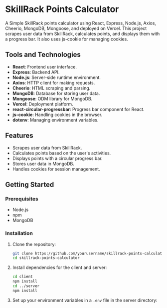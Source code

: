 # SkillRack Points Calculator

A Simple SkillRack points calculator using React, Express, Node.js, Axios, Cheerio, MongoDB, Mongoose, and deployed on Vercel. This project scrapes user data from SkillRack, calculates points, and displays them with a progress bar. It also uses js-cookie for managing cookies.

## Tools and Technologies

- **React**: Frontend user interface.
- **Express**: Backend API.
- **Node.js**: Server-side runtime environment.
- **Axios**: HTTP client for making requests.
- **Cheerio**: HTML scraping and parsing.
- **MongoDB**: Database for storing user data.
- **Mongoose**: ODM library for MongoDB.
- **Vercel**: Deployment platform.
- **react-circular-progressbar**: Progress bar component for React.
- **js-cookie**: Handling cookies in the browser.
- **dotenv**: Managing environment variables.

## Features

- Scrapes user data from SkillRack.
- Calculates points based on the user's activities.
- Displays points with a circular progress bar.
- Stores user data in MongoDB.
- Handles cookies for session management.

## Getting Started

### Prerequisites

- Node.js
- npm
- MongoDB

### Installation

1. Clone the repository:
   ```sh
   git clone https://github.com/yourusername/skillrack-points-calculator.git
   cd skillrack-points-calculator
   ```

2. Install dependencies for the client and server:
   ```sh
   cd client
   npm install
   cd ../server
   npm install
   ```

3. Set up your environment variables in a `.env` file in the server directory: